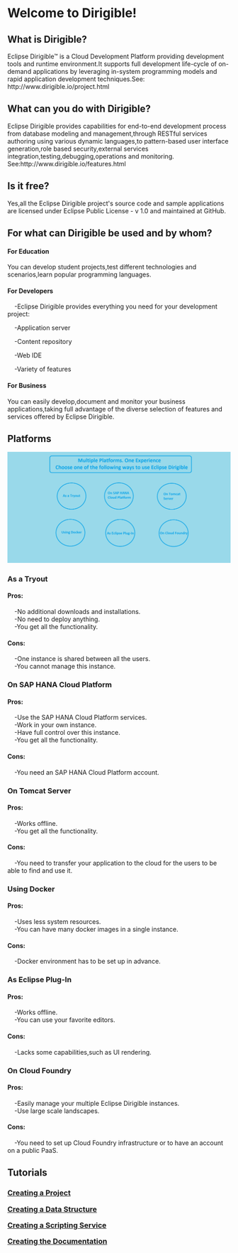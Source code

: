 <h1>Welcome to Dirigible!</h1>
<h2>What is Dirigible?</h2>
Eclipse Dirigible™ is a Cloud Development Platform providing development tools and runtime environment.It supports full development life-cycle of on-demand applications by leveraging in-system programming models and rapid application development techniques.See: http://www.dirigible.io/project.html
<h2>What can you do with Dirigible?</h2>
Eclipse Dirigible provides capabilities for end-to-end development process from database modeling and management,through RESTful services authoring using various dynamic languages,to pattern-based user interface generation,role based security,external services integration,testing,debugging,operations and monitoring. See:http://www.dirigible.io/features.html
<h2>Is it free?</h2>
Yes,all the Eclipse Dirigible project's source code and sample applications are licensed under Eclipse Public License - v 1.0 and maintained at GitHub.
<h2>For what can Dirigible be used and by whom?</h2>
<h4>For Education </h4>
  <p>You can develop student projects,test different technologies and scenarios,learn popular programming languages.</p>
<h4>For Developers</h4>
 <p>&nbsp;&nbsp;&nbsp;&nbsp;-Eclipse Dirigible provides everything you need for your development project:</h5>
 <p>&nbsp;&nbsp;&nbsp;&nbsp;-Application server</p>
 <p>&nbsp;&nbsp;&nbsp;&nbsp;-Content repository</p>
 <p>&nbsp;&nbsp;&nbsp;&nbsp;-Web IDE</p>
 <p>&nbsp;&nbsp;&nbsp;&nbsp;-Variety of features</p>
 <h4>For Business</h4>
 <p>You can easily develop,document and monitor your business applications,taking full advantage of the diverse selection of features and services offered by Eclipse Dirigible.</p>
<h2>Platforms</h2>
<img src="Image.png" alt="Platforms">
<p><h3>As a Tryout</h3>
<h4>Pros:</h4>
 &nbsp;&nbsp;&nbsp;&nbsp;-No additional downloads and installations.<br>
 &nbsp;&nbsp;&nbsp;&nbsp;-No need to deploy anything.<br>
 &nbsp;&nbsp;&nbsp;&nbsp;-You get all the functionality.
<h4>Cons: </h4>
 &nbsp;&nbsp;&nbsp;&nbsp;-One instance is shared between all the users.<br>
 &nbsp;&nbsp;&nbsp;&nbsp;-You cannot manage this instance.
</p>
<p>
<h3>On SAP HANA Cloud Platform</h3>
<h4>Pros:</h4>
&nbsp;&nbsp;&nbsp;&nbsp;-Use the SAP HANA Cloud Platform services.<br>
&nbsp;&nbsp;&nbsp;&nbsp;-Work in your own instance.<br>
&nbsp;&nbsp;&nbsp;&nbsp;-Have full control over this instance.<br>
&nbsp;&nbsp;&nbsp;&nbsp;-You get all the functionality.
<h4>Cons:</h4>
&nbsp;&nbsp;&nbsp;&nbsp;-You need an SAP HANA Cloud Platform account.
</p>
<p> <h3>On Tomcat Server</h3>
<h4>Pros:</h4>
&nbsp;&nbsp;&nbsp;&nbsp;-Works offline.<br>
&nbsp;&nbsp;&nbsp;&nbsp;-You get all the functionality.
<h4>Cons:</h4>
&nbsp;&nbsp;&nbsp;&nbsp;-You need to transfer your application to the cloud for the users to be able to find and use it.
</p>
<p> <h3>Using Docker</h3>
<h4>Pros:</h4>
&nbsp;&nbsp;&nbsp;&nbsp;-Uses less system resources.<br>
&nbsp;&nbsp;&nbsp;&nbsp;-You can have many docker images in a single instance.
<h4>Cons:</h4>
&nbsp;&nbsp;&nbsp;&nbsp;-Docker environment has to be set up in advance.
</p>
<p> <h3>As Eclipse Plug-In</h3>
<h4>Pros:</h4>
&nbsp;&nbsp;&nbsp;&nbsp;-Works offline.<br>
&nbsp;&nbsp;&nbsp;&nbsp;-You can use your favorite editors.
<h4>Cons:</h4>
&nbsp;&nbsp;&nbsp;&nbsp;-Lacks some capabilities,such as UI rendering.
</p>
<p> <h3>On Cloud Foundry</h3>
<h4>Pros:</h4>
&nbsp;&nbsp;&nbsp;&nbsp;-Easily manage your multiple Eclipse Dirigible instances.<br>
&nbsp;&nbsp;&nbsp;&nbsp;-Use large scale landscapes.
<h4>Cons:</h4>
&nbsp;&nbsp;&nbsp;&nbsp;-You need to set up Cloud Foundry infrastructure or to have an account on a public PaaS.
</p>
<h2>Tutorials</h2>
<h3><a href="https://github.com/dirigiblelabs/curriculum/blob/master/BorislavTodorov/Documentation/Creating%20a%20Project.md">Creating a Project</a></p> 
<p><a href="https://github.com/dirigiblelabs/curriculum/blob/master/BorislavTodorov/Documentation/Creating%20a%20Data%20Structure.md">Creating a Data Structure</a></p>
<p><a href="https://github.com/dirigiblelabs/curriculum/blob/master/BorislavTodorov/Documentation/Creating%20a%20Scripting%20Service.md">Creating a Scripting Service</a></p>
<p><a href="https://github.com/dirigiblelabs/curriculum/blob/master/BorislavTodorov/Documentation/Creating%20the%20Documentation.md">Creating the Documentation</a></p>

